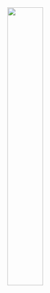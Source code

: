 <div class="center">
    <img style="height: auto; width: 40%;" class="img" src="https://github-readme-stats.vercel.app/api?username=shadyo6&show_icons=true&theme=onedark&hide=stars,issues" />
</div>
